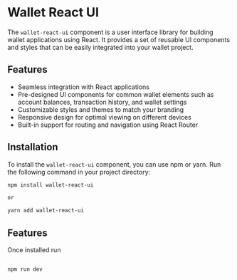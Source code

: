 # Wallet React UI

The `wallet-react-ui` component is a user interface library for building wallet applications using React. It provides a set of reusable UI components and styles that can be easily integrated into your wallet project.

## Features

- Seamless integration with React applications
- Pre-designed UI components for common wallet elements such as account balances, transaction history, and wallet settings
- Customizable styles and themes to match your branding
- Responsive design for optimal viewing on different devices
- Built-in support for routing and navigation using React Router

## Installation

To install the `wallet-react-ui` component, you can use npm or yarn. Run the following command in your project directory:

```bash
npm install wallet-react-ui

or

yarn add wallet-react-ui

```
## Features

Once installed run

```bash

npm run dev

```